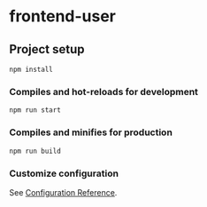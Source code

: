 # frontend-user

## Project setup
```
npm install
```

### Compiles and hot-reloads for development
```
npm run start
```

### Compiles and minifies for production
```
npm run build
```
### Customize configuration
See [Configuration Reference](https://cli.vuejs.org/config/).
